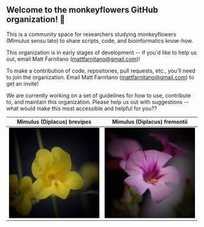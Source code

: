 ## Welcome to the monkeyflowers GitHub organization! 👋

<!--

🙋‍♀️ 
🌈 Contribution guidelines - how can the community get involved?
👩‍💻 Useful resources - where can the community find your docs? Is there anything else the community should know?
🍿 
🧙 helpful tips for [Markdown](https://docs.github.com/github/writing-on-github/getting-started-with-writing-and-formatting-on-github/basic-writing-and-formatting-syntax)
-->

This is a community space for researchers studying monkeyflowers (Mimulus sensu lato) to share scripts, code, and bioinformatics know-how.

This organization is in early stages of development -- if you'd like to help us out, email Matt Farnitano (mattfarnitano@gmail.com)!

To make a contribution of code, repositories, pull requests, etc., you'll need to join the organization. Email Matt Farnitano (mattfarnitano@gmail.com) to get an invite!

We are currently working on a set of guidelines for how to use, contribute to, and maintain this organization. Please help us out with suggestions -- what would make this most accessible and helpful for you??

Mimulus (Diplacus) brevipes            |  Mimulus (Diplacus) fremontii
:-------------------------:|:-------------------------:
![image of Mimulus brevipes flower by Matt Farnitano](/M_brevipes.jpeg)  |  ![image of Mimulus fremontii flower by Matt Farnitano](/M_fremontii.jpeg) 

 
